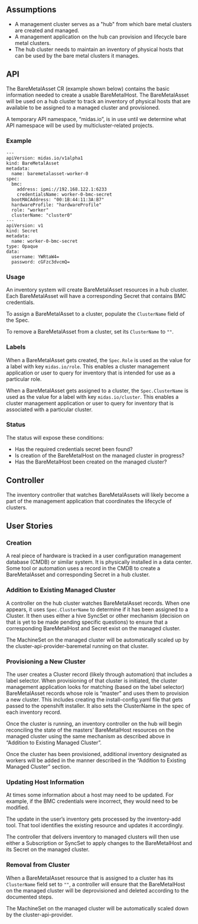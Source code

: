 ## Assumptions

* A management cluster serves as a "hub" from which bare metal clusters are
  created and managed.
* A management application on the hub can provision and lifecycle bare metal
  clusters.
* The hub cluster needs to maintain an inventory of physical hosts that can be
  used by the bare metal clusters it manages.

## API

The BareMetalAsset CR (example shown below) contains the basic information
needed to create a usable BareMetalHost. The BareMetalAsset will be used on a
hub cluster to track an inventory of physical hosts that are available to be
assigned to a managed cluster and provisioned.

A temporary API namespace, “midas.io”, is in use until we determine what API
namespace will be used by multicluster-related projects.

### Example

```
---
apiVersion: midas.io/v1alpha1
kind: BareMetalAsset
metadata:
  name: baremetalasset-worker-0
spec:
  bmc:
    address: ipmi://192.168.122.1:6233
    credentialsName: worker-0-bmc-secret
  bootMACAddress: "00:1B:44:11:3A:B7"
  hardwareProfile: "hardwareProfile"
  role: "worker"
  clusterName: "cluster0"
---
apiVersion: v1
kind: Secret
metadata:
  name: worker-0-bmc-secret
type: Opaque
data:
  username: YWRtaW4=
  password: cGFzc3dvcmQ=
```

### Usage

An inventory system will create BareMetalAsset resources in a hub cluster.
Each BareMetalAsset will have a corresponding Secret that contains BMC
credentials.

To assign a BareMetalAsset to a cluster, populate the `ClusterName` field of the
Spec.

To remove a BareMetalAsset from a cluster, set its `ClusterName` to `""`.

### Labels

When a BareMetalAsset gets created, the `Spec.Role` is used as the value for a
label with key `midas.io/role`. This enables a cluster management application
or user to query for inventory that is intended for use as a particular role.

When a BareMetalAsset gets assigned to a cluster, the `Spec.ClusterName` is
used as the value for a label with key `midas.io/cluster`. This enables a
cluster management application or user to query for inventory that is
associated with a particular cluster.

### Status

The status will expose these conditions:
* Has the required credentials secret been found?
* Is creation of the BareMetalHost on the managed cluster in progress?
* Has the BareMetalHost been created on the managed cluster?

## Controller

The inventory controller that watches BareMetalAssets will likely become a part
of the management application that coordinates the lifecycle of clusters.

## User Stories

### Creation

A real piece of hardware is tracked in a user configuration management database (CMDB) or similar system. It is
physically installed in a data center. Some tool or automation uses a record in
the CMDB to create a BareMetalAsset and corresponding Secret in a hub cluster.

### Addition to Existing Managed Cluster

A controller on the hub cluster watches BareMetalAsset records. When one
appears, it uses `Spec.ClusterName` to determine if it has been assigned to a
Cluster. It then uses either a hive SyncSet or other mechanism (decision on
that is yet to be made pending specific questions) to ensure that a
corresponding BareMetalHost and Secret exist on the managed cluster.

The MachineSet on the managed cluster will be automatically scaled up by the
cluster-api-provider-baremetal running on that cluster.

### Provisioning a New Cluster

The user creates a Cluster record (likely through automation) that includes a
label selector. When provisioning of that cluster is initiated, the cluster
management application looks for matching (based on the label selector)
BareMetalAsset records whose role is “master” and uses them to provision a new
cluster. This includes creating the install-config.yaml file that gets passed
to the openshift installer. It also sets the ClusterName in the spec of each
inventory record.

Once the cluster is running, an inventory controller on the hub will begin
reconciling the state of the masters’ BareMetalHost resources on the managed
cluster using the same mechanism as described above in “Addition to Existing
Managed Cluster”.

Once the cluster has been provisioned, additional inventory designated as
workers will be added in the manner described in the “Addition to Existing
Managed Cluster” section.

### Updating Host Information

At times some information about a host may need to be updated. For example,
if the BMC credentials were incorrect, they would need to be modified.

The update in the user’s inventory gets processed by the inventory-add tool.
That tool identifies the existing resource and updates it accordingly.

The controller that delivers inventory to managed clusters will then use either
a Subscription or SyncSet to apply changes to the BareMetalHost and its Secret
on the managed cluster.

### Removal from Cluster

When a BareMetalAsset resource that is assigned to a cluster has its
`ClusterName` field set to `""`, a controller will ensure that the
BareMetalHost on the managed cluster will be deprovisioned and deleted
according to the documented steps.

The MachineSet on the managed cluster will be automatically scaled down by the
cluster-api-provider.
